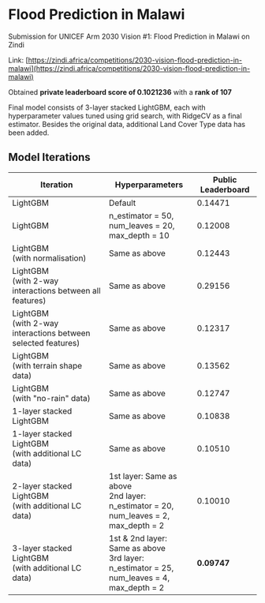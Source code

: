 # Flood Prediction in Malawi

Submission for UNICEF Arm 2030 Vision #1: Flood Prediction in Malawi on Zindi

Link: [https://zindi.africa/competitions/2030-vision-flood-prediction-in-malawi](https://zindi.africa/competitions/2030-vision-flood-prediction-in-malawi)

Obtained **private leaderboard score of 0.1021236** with a **rank of 107**

Final model consists of 3-layer stacked LightGBM, each with hyperparameter values tuned using grid search, with RidgeCV as a final estimator. Besides the original data, additional Land Cover Type data has been added.

## Model Iterations

| Iteration                                                       | Hyperparameters                                                                                | Public Leaderboard |
|-----------------------------------------------------------------|------------------------------------------------------------------------------------------------|--------------------|
| LightGBM                                                        | Default                                                                                        | 0\.14471           |
| LightGBM                                                        | n\_estimator = 50, <br> num\_leaves = 20, <br> max\_depth = 10                                           | 0\.12008           |
| LightGBM <br> \(with normalisation\)                                 | Same as above                                                                                  | 0\.12443           |
| LightGBM <br> \(with 2\-way interactions between all features\)      | Same as above                                                                                  | 0\.29156           |
| LightGBM <br> \(with 2\-way interactions between selected features\) | Same as above                                                                                  | 0\.12317           |
| LightGBM <br> \(with terrain shape data\)                            | Same as above                                                                                  | 0\.13562           |
| LightGBM <br> \(with "no\-rain" data\)                               | Same as above                                                                                  | 0\.12747           |
| 1\-layer stacked LightGBM                                       | Same as above                                                                                  | 0\.10838           |
| 1\-layer stacked LightGBM <br> \(with additional LC data\)           | Same as above                                                                                  | 0\.10510           |
| 2\-layer stacked LightGBM <br> \(with additional LC data\)           | 1st layer: Same as above <br> 2nd layer: <br> n\_estimator = 20, <br> num\_leaves = 2, <br> max\_depth = 2       | 0\.10010           |
| 3\-layer stacked LightGBM <br> \(with additional LC data\)           | 1st & 2nd layer: Same as above <br> 3rd layer: <br> n\_estimator = 25, <br> num\_leaves = 4, <br> max\_depth = 2 | **0\.09747**           |
